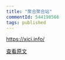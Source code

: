 ```yaml
---
title: "聚合聚合站"
commentId: 544198566
tags: published
---
```


https://xici.info/
    
[查看原文](https://github.com/lotosbin/lotosbin.github.io/issues/157)
    